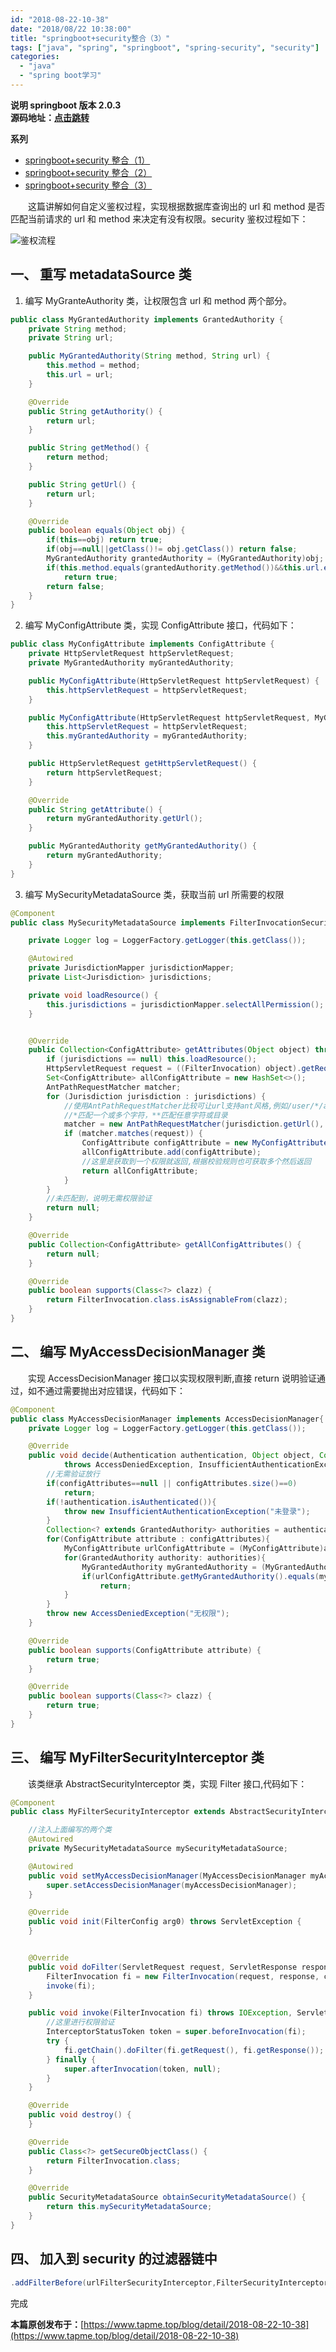 ```yaml
---
id: "2018-08-22-10-38"
date: "2018/08/22 10:38:00"
title: "springboot+security整合（3）"
tags: ["java", "spring", "springboot", "spring-security", "security"]
categories:
  - "java"
  - "spring boot学习"
---
```


**说明 springboot 版本 2.0.3<br/>源码地址：[点击跳转](https://github.com/FleyX/demo-project/tree/master/springboot_spirngsecurity_demo)**

**系列**

- [springboot+security 整合（1）](https://www.tapme.top/blog/detail/2018-08-20-10-37)
- [springboot+security 整合（2）](https://www.tapme.top/blog/detail/2018-08-21-10-38)
- [springboot+security 整合（3）](https://www.tapme.top/blog/detail/2018-08-22-10-38)

&emsp;&emsp;这篇讲解如何自定义鉴权过程，实现根据数据库查询出的 url 和 method 是否匹配当前请求的 url 和 method 来决定有没有权限。security 鉴权过程如下：

![鉴权流程](https://raw.githubusercontent.com/FleyX/files/master/blogImg/springsecurity/20190107101130.png)

## 一、 重写 metadataSource 类

1. 编写 MyGranteAuthority 类，让权限包含 url 和 method 两个部分。

```java
public class MyGrantedAuthority implements GrantedAuthority {
    private String method;
    private String url;

    public MyGrantedAuthority(String method, String url) {
        this.method = method;
        this.url = url;
    }

    @Override
    public String getAuthority() {
        return url;
    }

    public String getMethod() {
        return method;
    }

    public String getUrl() {
        return url;
    }

    @Override
    public boolean equals(Object obj) {
        if(this==obj) return true;
        if(obj==null||getClass()!= obj.getClass()) return false;
        MyGrantedAuthority grantedAuthority = (MyGrantedAuthority)obj;
        if(this.method.equals(grantedAuthority.getMethod())&&this.url.equals(grantedAuthority.getUrl()))
            return true;
        return false;
    }
}
```

2. 编写 MyConfigAttribute 类，实现 ConfigAttribute 接口，代码如下：

<!-- more -->

```java
public class MyConfigAttribute implements ConfigAttribute {
    private HttpServletRequest httpServletRequest;
    private MyGrantedAuthority myGrantedAuthority;

    public MyConfigAttribute(HttpServletRequest httpServletRequest) {
        this.httpServletRequest = httpServletRequest;
    }

    public MyConfigAttribute(HttpServletRequest httpServletRequest, MyGrantedAuthority myGrantedAuthority) {
        this.httpServletRequest = httpServletRequest;
        this.myGrantedAuthority = myGrantedAuthority;
    }

    public HttpServletRequest getHttpServletRequest() {
        return httpServletRequest;
    }

    @Override
    public String getAttribute() {
        return myGrantedAuthority.getUrl();
    }

    public MyGrantedAuthority getMyGrantedAuthority() {
        return myGrantedAuthority;
    }
}
```

3. 编写 MySecurityMetadataSource 类，获取当前 url 所需要的权限

```java
@Component
public class MySecurityMetadataSource implements FilterInvocationSecurityMetadataSource {

    private Logger log = LoggerFactory.getLogger(this.getClass());

    @Autowired
    private JurisdictionMapper jurisdictionMapper;
    private List<Jurisdiction> jurisdictions;

    private void loadResource() {
        this.jurisdictions = jurisdictionMapper.selectAllPermission();
    }


    @Override
    public Collection<ConfigAttribute> getAttributes(Object object) throws IllegalArgumentException {
        if (jurisdictions == null) this.loadResource();
        HttpServletRequest request = ((FilterInvocation) object).getRequest();
        Set<ConfigAttribute> allConfigAttribute = new HashSet<>();
        AntPathRequestMatcher matcher;
        for (Jurisdiction jurisdiction : jurisdictions) {
            //使用AntPathRequestMatcher比较可让url支持ant风格,例如/user/*/a
            //*匹配一个或多个字符，**匹配任意字符或目录
            matcher = new AntPathRequestMatcher(jurisdiction.getUrl(), jurisdiction.getMethod());
            if (matcher.matches(request)) {
                ConfigAttribute configAttribute = new MyConfigAttribute(request,new MyGrantedAuthority(jurisdiction.getMethod(),jurisdiction.getUrl()));
                allConfigAttribute.add(configAttribute);
                //这里是获取到一个权限就返回,根据校验规则也可获取多个然后返回
                return allConfigAttribute;
            }
        }
        //未匹配到，说明无需权限验证
        return null;
    }

    @Override
    public Collection<ConfigAttribute> getAllConfigAttributes() {
        return null;
    }

    @Override
    public boolean supports(Class<?> clazz) {
        return FilterInvocation.class.isAssignableFrom(clazz);
    }
}
```

## 二、 编写 MyAccessDecisionManager 类

&emsp;&emsp;实现 AccessDecisionManager 接口以实现权限判断,直接 return 说明验证通过，如不通过需要抛出对应错误，代码如下：

```java
@Component
public class MyAccessDecisionManager implements AccessDecisionManager{
    private Logger log = LoggerFactory.getLogger(this.getClass());

	@Override
	public void decide(Authentication authentication, Object object, Collection<ConfigAttribute> configAttributes)
			throws AccessDeniedException, InsufficientAuthenticationException {
	    //无需验证放行
	    if(configAttributes==null || configAttributes.size()==0)
	        return;
	    if(!authentication.isAuthenticated()){
	        throw new InsufficientAuthenticationException("未登录");
        }
        Collection<? extends GrantedAuthority> authorities = authentication.getAuthorities();
        for(ConfigAttribute attribute : configAttributes){
            MyConfigAttribute urlConfigAttribute = (MyConfigAttribute)attribute;
            for(GrantedAuthority authority: authorities){
                MyGrantedAuthority myGrantedAuthority = (MyGrantedAuthority)authority;
                if(urlConfigAttribute.getMyGrantedAuthority().equals(myGrantedAuthority))
                    return;
            }
        }
        throw new AccessDeniedException("无权限");
	}

	@Override
	public boolean supports(ConfigAttribute attribute) {
		return true;
	}

	@Override
	public boolean supports(Class<?> clazz) {
		return true;
	}
}
```

## 三、 编写 MyFilterSecurityInterceptor 类

&emsp;&emsp;该类继承 AbstractSecurityInterceptor 类，实现 Filter 接口,代码如下：

```java
@Component
public class MyFilterSecurityInterceptor extends AbstractSecurityInterceptor implements Filter {

    //注入上面编写的两个类
    @Autowired
    private MySecurityMetadataSource mySecurityMetadataSource;

    @Autowired
    public void setMyAccessDecisionManager(MyAccessDecisionManager myAccessDecisionManager) {
        super.setAccessDecisionManager(myAccessDecisionManager);
    }

    @Override
    public void init(FilterConfig arg0) throws ServletException {
    }


    @Override
    public void doFilter(ServletRequest request, ServletResponse response, FilterChain chain) throws IOException, ServletException {
        FilterInvocation fi = new FilterInvocation(request, response, chain);
        invoke(fi);
    }

    public void invoke(FilterInvocation fi) throws IOException, ServletException {
        //这里进行权限验证
        InterceptorStatusToken token = super.beforeInvocation(fi);
        try {
            fi.getChain().doFilter(fi.getRequest(), fi.getResponse());
        } finally {
            super.afterInvocation(token, null);
        }
    }

    @Override
    public void destroy() {
    }

    @Override
    public Class<?> getSecureObjectClass() {
        return FilterInvocation.class;
    }

    @Override
    public SecurityMetadataSource obtainSecurityMetadataSource() {
        return this.mySecurityMetadataSource;
    }
}
```

## 四、 加入到 security 的过滤器链中

```java
.addFilterBefore(urlFilterSecurityInterceptor,FilterSecurityInterceptor.class)
```

完成

**本篇原创发布于：**[https://www.tapme.top/blog/detail/2018-08-22-10-38](https://www.tapme.top/blog/detail/2018-08-22-10-38)
